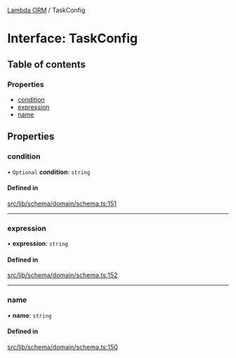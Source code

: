 [Lambda ORM](../README.md) / TaskConfig

# Interface: TaskConfig

## Table of contents

### Properties

- [condition](TaskConfig.md#condition)
- [expression](TaskConfig.md#expression)
- [name](TaskConfig.md#name)

## Properties

### condition

• `Optional` **condition**: `string`

#### Defined in

[src/lib/schema/domain/schema.ts:151](https://github.com/lambda-orm/lambdaorm-base/blob/241a856/src/lib/schema/domain/schema.ts#L151)

___

### expression

• **expression**: `string`

#### Defined in

[src/lib/schema/domain/schema.ts:152](https://github.com/lambda-orm/lambdaorm-base/blob/241a856/src/lib/schema/domain/schema.ts#L152)

___

### name

• **name**: `string`

#### Defined in

[src/lib/schema/domain/schema.ts:150](https://github.com/lambda-orm/lambdaorm-base/blob/241a856/src/lib/schema/domain/schema.ts#L150)
